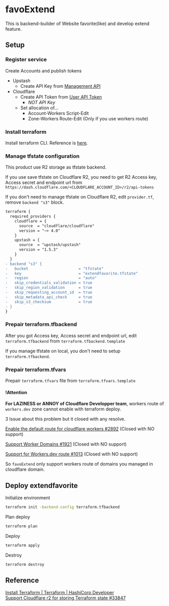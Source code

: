 # favoExtend

This is backend-builder of Website favorite(like) and develop extend feature.

## Setup

### Register service

Create Accounts and publish tokens

- Upstash
  - Create API Key from [Management API](https://console.upstash.com/account/api)
- Cloudflare
  - Create API Token from [User API Token](https://dash.cloudflare.com/profile/api-tokens)
    - _NOT API Key_
  - Set allocation of...
    - Account-Workers Script-Edit
    - Zone-Workers Route-Edit (Only if you use workers route)

### Install terraform

Install terraform CLI. Reference is [here](https://developer.hashicorp.com/terraform/tutorials/aws-get-started/install-cli).

### Manage tfstate configuration

This product use R2 storage as tfstate backend.

If you use save tfstate on Cloudflare R2, you need to get R2 Access key, Access secret and endpoint url from `https://dash.cloudflare.com/<CLOUDFLARE_ACCOUNT_ID>/r2/api-tokens`

If you don't need to manage tfstate on Cloudflare R2, edit `provider.tf`, remove `backend "s3"` block.

```diff
terraform {
  required_providers {
    cloudflare = {
      source  = "cloudflare/cloudflare"
      version = "~> 4.0"
    }
    upstash = {
      source  = "upstash/upstash"
      version = "1.5.3"
    }
  }
- backend "s3" {
-   bucket                      = "tfstate"
-   key                         = "extendfavorite.tfstate"
-   region                      = "auto"
-   skip_credentials_validation = true
-   skip_region_validation      = true
-   skip_requesting_account_id  = true
-   skip_metadata_api_check     = true
-   skip_s3_checksum            = true
- }
}
```

### Prepair terraform.tfbackend

After you got Access key, Access secret and endpoint url, edit `terraform.tfbackend` from `terraform.tfbackend.template`

If you manage tfstate on local, you don't need to setup `terraform.tfbackend`.

### Prepair terraform.tfvars

Prepair `terraform.tfvars` file from `terraform.tfvars.template`

#### !Attention

**For LAZINESS or ANNOY of Cloudflare Developper team**, workers route of `workers.dev` zone cannot enable with terraform deploy.

3 Issue about this problem but it closed with any resolve.

[Enable the default route for cloudflare workers #2892](https://github.com/cloudflare/terraform-provider-cloudflare/issues/2892) (Closed with NO support)

[Support Worker Domains #1921](https://github.com/cloudflare/terraform-provider-cloudflare/issues/2892) (Closed with NO support)

[Support for Workers.dev route #1013](https://github.com/cloudflare/terraform-provider-cloudflare/issues/1013) (Closed with NO support)

So `favoExtend` only support workers route of domains you managed in cloudflare domain.

## Deploy extendfavorite

Initialize environment

```sh
terraform init -backend-config terraform.tfbackend
```

Plan deploy

```sh
terraform plan
```

Deploy

```sh
terraform apply
```

Destroy

```sh
terraform destroy
```

## Reference

[Install Terraform | Terraform | HashiCorp Developer](https://developer.hashicorp.com/terraform/tutorials/aws-get-started/install-cli)  
[Support Cloudflare r2 for storing Terraform state #33847](https://github.com/hashicorp/terraform/issues/33847#issuecomment-1854605813)
